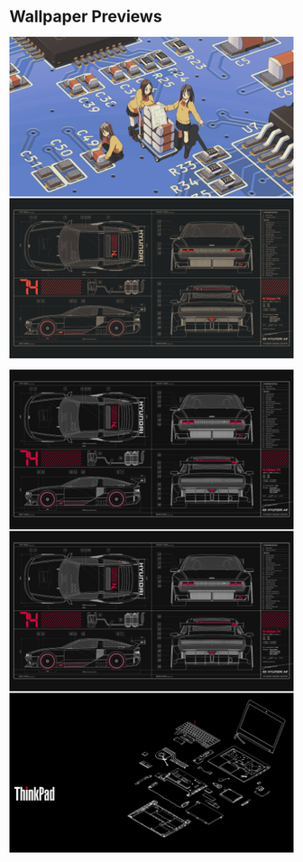 # Wallpaper Previews

<img src="circuit.png" alt=""/>
<img src="schematics-1.png" alt=""/>
<img src="schematics-2.png" alt=""/>
<img src="schematics-3-high.png" alt=""/>
<img src="schematics-3-low.png" alt=""/>
<img src="thinkpad.png" alt=""/>
